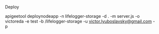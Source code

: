 Deploy

apigeetool deploynodeapp -n lifelogger-storage -d . -m server.js -o victoreda -e test -b /lifelogger-storage -u victor.lyuboslavsky@gmail.com -p <password>
